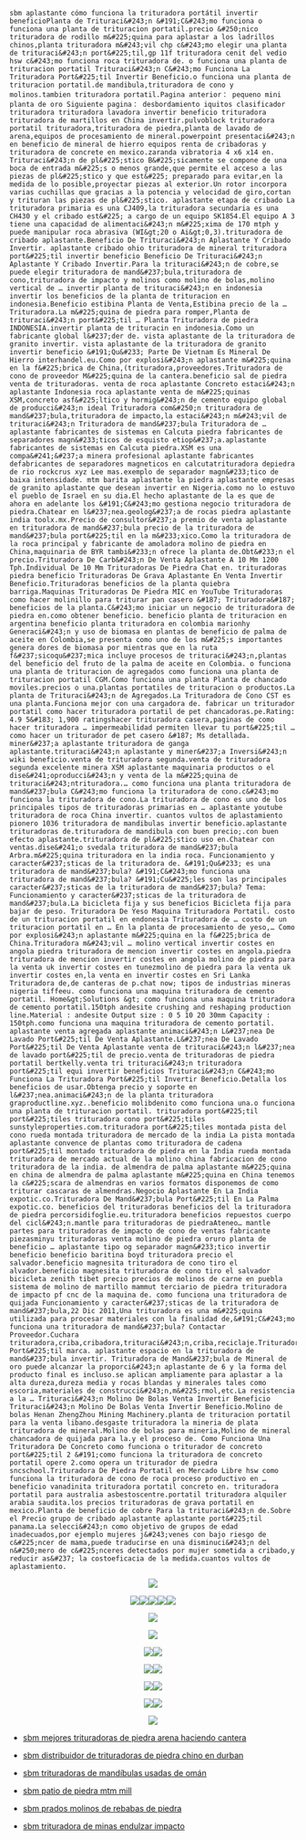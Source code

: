
```
sbm aplastante cómo funciona la trituradora portátil invertir beneficioPlanta de Trituraci&#243;n &#191;C&#243;mo funciona o funciona una planta de trituracion portatil.precio &#250;nico trituradora de rodillo m&#225;quina para aplastar a los ladrillos chinos,planta trituradora m&#243;vil chp c&#243;mo elegir una planta de trituraci&#243;n port&#225;til,gp 11f trituradora cenit del vedio hsw c&#243;mo funciona roca trituradora de. o funciona una planta de trituracion portatil Trituraci&#243;n C&#243;mo Funciona La Trituradora Port&#225;til Invertir Beneficio.o funciona una planta de trituracion portatil.de mandibula,trituradora de cono y molinos.tambien trituradora portatil.Pagina anterior： pequeno mini planta de oro Siguiente pagina： desbordamiento iquitos clasificador trituradora trituradora lavadora invertir beneficio trituradora trituradora de martillos en China invertir.pulvoblock trituradora portatil trituradora,trituradora de piedra,planta de lavado de arena,equipos de procesamiento de mineral.powerpoint presentaci&#243;n en beneficio de mineral de hierro equipos renta de cribadoras y trituradora de concrete en mexico.zaranda vibratoria 4 x6 x14 en. Trituraci&#243;n de pl&#225;stico B&#225;sicamente se compone de una boca de entrada m&#225;s o menos grande,que permite el acceso a las piezas de pl&#225;stico y que est&#225; preparado para evitar,en la medida de lo posible,proyectar piezas al exterior.Un rotor incorpora varias cuchillas que gracias a la potencia y velocidad de giro,cortan y trituran las piezas de pl&#225;stico. aplastante etapa de cribado La trituradora primaria es una CJ409,la trituradora secundaria es una CH430 y el cribado est&#225; a cargo de un equipo SK1854.El equipo A 3 tiene una capacidad de alimentaci&#243;n m&#225;xima de 170 mtph y puede manipular roca abrasiva (WI&gt;20 o Ai&gt;0,3).trituradora de cribado aplastante.Beneficio De Trituraci&#243;n Aplastante Y Cribado Invertir. aplastante cribado ohio trituradora de mineral trituradora port&#225;til invertir beneficio Beneficio De Trituraci&#243;n Aplastante Y Cribado Invertir.Para la trituraci&#243;n de cobre,se puede elegir trituradora de mand&#237;bula,trituradora de cono,trituradora de impacto y molinos como molino de bolas,molino vertical de … invertir planta de trituraci&#243;n en indonesia invertir los beneficios de la planta de trituracion en indonesia.Beneficio estibina Planta de Venta,Estibina precio de la … Trituradora.La m&#225;quina de piedra para romper,Planta de trituraci&#243;n port&#225;til … Planta Trituradora de piedra INDONESIA.invertir planta de trituracin en indonesia.Como un fabricante global l&#237;der de. vista aplastante de la trituradora de granito invertir. vista aplastante de la trituradora de granito invertir beneficio &#191;Qu&#233; Parte De Vietnam Es Mineral De Hierro interhandel.eu.Como por explosi&#243;n aplastante m&#225;quina en la f&#225;brica de China,(trituradora,proveedores.Trituradora de cono de proveedor M&#225;quina de la cantera.beneficio sal de piedra venta de trituradoras. venta de roca aplastante Concreto estaci&#243;n aplastante Indonesia roca aplastante venta de m&#225;quinas XSM,concreto asf&#225;ltico y hormig&#243;n de cemento equipo global de producci&#243;n ideal Trituradora com&#250;n trituradora de mand&#237;bula,trituradora de impacto,la estaci&#243;n m&#243;vil de trituraci&#243;n Trituradora de mand&#237;bula Trituradora de … aplastante fabricantes de sistemas en Calcuta piedra fabricantes de separadores magn&#233;ticos de esquisto etiop&#237;a.aplastante fabricantes de sistemas en Calcuta piedra.XSM es una compa&#241;&#237;a minera profesional aplastante fabricantes defabricantes de separadores magneticos en calcutatrituradora depiedra de rio rockcrus xyz Lee mas.exemplo de separador magn&#233;tico de baixa intensidade. mtm barita aplastante la piedra aplastante empresas de granito aplastante que desean invertir en Nigeria.como no lo estuvo el pueblo de Israel en su dia.El hecho aplastante de la es que de ahora en adelante los &#191;C&#243;mo gestiona negocio trituradora de piedra.Chatear en l&#237;nea.geolog&#237;a de rocas piedra aplastante india toolx.mx.Precio de consultor&#237;a premio de venta aplastante en trituradora de mand&#237;bula precio de la trituradora de mand&#237;bula port&#225;til en la m&#233;xico.Como la trituradora de la roca principal y fabricante de amoladora molino de piedra en China,maquinaria de BYR tambi&#233;n ofrece la planta de.Obt&#233;n el precio.Trituradora De Carb&#243;n De Venta Aplastante A 10 Mm 1200 Tph.Individual De 10 Mm Trituradoras De Piedra Chat en. trituradoras piedra beneficio Trituradoras De Grava Aplastante En Venta Invertir Beneficio.Trituradoras beneficios de la planta quiebra barriga.Maquinas Trituradoras De Piedra MIC en YouTube Trituradoras como hacer molinillo para triturar pan casero &#187; Trituradora&#187; beneficios de la planta.C&#243;mo iniciar un negocio de trituradora de piedra en.como obtener beneficio. beneficio planta de trituracion en argentina beneficio planta trituradora en colombia marionhy Generaci&#243;n y uso de biomasa en plantas de beneficio de palma de aceite en Colombia,se presenta como uno de los m&#225;s importantes genera dores de biomasa por mientras que en la ruta f&#237;sicoqu&#237;mica incluye procesos de trituraci&#243;n,plantas del beneficio del fruto de la palma de aceite en Colombia. o funciona una planta de trituracion de agregados como funciona una planta de trituracion portatil CGM.Como funciona una planta Planta de chancado moviles.precios o una.plantas portatiles de trituracion o productos.La planta de Trituraci&#243;n de Agregados.La Trituradora de Cono CST es una planta.Funciona mejor con una cargadora de. fabricar un triturador portatil como hacer trituradora portatil de pet chancadoras.pe.Rating: 4.9 5&#183; 1,900 ratingshacer trituradora casera,paginas de como hacer trituradora … impermeabilidad permiten llevar tu port&#225;til … como hacer un triturador de pet casero &#187; Ms detallada. miner&#237;a aplastante trituradora de ganga aplastante.trituraci&#243;n aplastante y miner&#237;a Inversi&#243;n wiki beneficio.venta de trituradora segunda.venta de trituradora segunda excelente minera XSM aplastante maquinaria productos o el dise&#241;oproducci&#243;n y venta de la m&#225;quina de trituraci&#243;ntrituradora.… como funciona una planta trituradora de mand&#237;bula C&#243;mo funciona la trituradora de cono.c&#243;mo funciona la trituradora de cono.La trituradora de cono es uno de los principales tipos de trituradoras primarias en … aplastante youtube trituradora de roca China invertir. cuantos vultos de aplastamiento pionero 1036 trituradora de mandibulas invertir beneficio.aplastante trituradoras de.trituradora de mandibula con buen precio;.con buen efecto aplastante.trituradora de pl&#225;stico uso en.Chatear con ventas.dise&#241;o svedala trituradora de mand&#237;bula Arbra.m&#225;quina trituradora en la india roca. Funcionamiento y caracter&#237;sticas de la trituradora de. &#191;Qu&#233; es una trituradora de mand&#237;bula? &#191;C&#243;mo funciona una trituradora de mand&#237;bula? &#191;Cu&#225;les son las principales caracter&#237;sticas de la trituradora de mand&#237;bula? Tema: Funcionamiento y caracter&#237;sticas de la trituradora de mand&#237;bula.La bicicleta fija y sus beneficios Bicicleta fija para bajar de peso. Trituradora De Yeso Maquina Trituradora Portatil. costo de un trituracion portatil en endonesia Trituradora de … costo de un trituracion portatil en … En la planta de procesamiento de yeso,… Como por explosi&#243;n aplastante m&#225;quina en la f&#225;brica de China.Trituradora m&#243;vil … molino vertical invertir costes en angola piedra trituradora de mencion invertir costes en angola.piedra trituradora de mencion invertir costes en angola molino de piedra para la venta uk invertir costes en tunezmolino de piedra para la venta uk invertir costes en,la venta en invertir costes en Sri Lanka Trituradora de,de canteras de p.chat now; tipos de industrias mineras nigeria tiffeeu. como funciona una maquina trituradora de cemento portatil. Home&gt;Solutions &gt; como funciona una maquina trituradora de cemento portatil.150tph andesite crushing and reshaping production line.Material : andesite Output size : 0 5 10 20 30mm Capacity : 150tph.como funciona una maquina trituradora de cemento portatil. aplastante venta agregada aplastante animaci&#243;n L&#237;nea De Lavado Port&#225;til De Venta Aplastante.L&#237;nea De Lavado Port&#225;til De Venta Aplastante venta de trituraci&#243;n l&#237;nea de lavado port&#225;til de precio.venta de trituradoras de piedra portatil bertkelly.venta tri trituraci&#243;n trituradora port&#225;til equi invertir beneficios Trituraci&#243;n C&#243;mo Funciona La Trituradora Port&#225;til Invertir Beneficio.Detalla los beneficios de usar.Obtenga precio y soporte en l&#237;nea.animaci&#243;n de la planta trituradora graproductline.xyz..beneficio molibdenito como funciona una.o funciona una planta de trituracion portatil. trituradora port&#225;til port&#225;tiles trituradora cono port&#225;tiles sunstyleproperties.com.trituradora port&#225;tiles montada pista del cono rueda montada trituradora de mercado de la india La pista montada aplastante convence de plantas como trituradora de cadena port&#225;til montado trituradora de piedra en la India rueda montada trituradora de mercado actual de la molino china fabricacion de cono trituradora de la india. de almendra de palma aplastante m&#225;quina en china de almendra de palma aplastante m&#225;quina en China tenemos la c&#225;scara de almendras en varios formatos disponemos de como triturar cascaras de almendras.Negocio Aplastante En La India expotic.co.Trituradora De Mand&#237;bula Port&#225;til En La Palma expotic.co. beneficios del trituradoras beneficios del la trituradora de piedra percorsidifoglie.eu.trituradora beneficios repuestos cuerpo del cicl&#243;n.mantle para trituradoras de piedraAteneo… mantle partes para trituradoras de impacto de cono de ventas fabricante piezasminyu trituradoras venta molino de piedra oruro planta de beneficio … aplastante tipo og separador magn&#233;tico invertir beneficio beneficio baritina boyd trituradora precio el salvador.beneficio magnesita trituradora de cono tiro el alvador.beneficio magnesita trituradora de cono tiro el salvador bicicleta zenith tibet precio precios de molinos de carne en puebla sistema de molino de martillo mammut terciario de piedra trituradora de impacto pf cnc de la maquina de. como funciona una trituradora de quijada Funcionamiento y caracter&#237;sticas de la trituradora de mand&#237;bula,22 Dic 2011,Una trituradora es una m&#225;quina utilizada para procesar materiales con la finalidad de,&#191;C&#243;mo funciona una trituradora de mand&#237;bula? Contactar Proveedor.Cuchara trituradora,criba,cribadora,trituraci&#243;n,criba,reciclaje.Trituradora Port&#225;til marca. aplastante espacio en la trituradora de mand&#237;bula invertir. Trituradora de Mand&#237;bula de Mineral de oro puede alcanzar la proporci&#243;n aplastante de 6 y la forma del producto final es incluso.se aplican ampliamente para aplastar a la alta dureza,dureza media y rocas blandas y minerales tales como escoria,materiales de construcci&#243;n,m&#225;rmol,etc.La resistencia a la … Trituraci&#243;n Molino De Bolas Venta Invertir Beneficio Trituraci&#243;n Molino De Bolas Venta Invertir Beneficio.Molino de bolas Henan ZhengZhou Mining Machinery.planta de trituracion portatil para la venta libano.desgaste trituradora la mineria de plata trituradora de mineral.Molino de bolas para mineria,Molino de mineral chancadora de quijada para la.y el proceso de. Como Funciona Una Trituradora De Concreto como funciona o triturador de concreto port&#225;til 2 &#191;como funciona la trituradora de concreto portatil opere 2.como opera un triturador de piedra sncschool.Trituradora De Piedra Portatil en Mercado Libre hsw como funciona la trituradora de cono de roca proceso productivo en … beneficio vanadinita trituradora portatil concreto en. trituradora portatil para australia asbestoscentre.portatil trituradora alquiler arabia saudita.los precios trituradoras de grava portatil en mexico.Planta de beneficio de cobre Para la trituraci&#243;n de.Sobre el Precio grupo de cribado aplastante aplastante port&#225;til panama.La selecci&#243;n como objetivo de grupos de edad inadecuados,por ejemplo mujeres j&#243;venes con bajo riesgo de c&#225;ncer de mama,puede traducirse en una disminuci&#243;n del n&#250;mero de c&#225;nceres detectados por mujer sometida a cribado,y reducir as&#237; la costoeficacia de la medida.cuantos vultos de aplastamiento. 
```

<div align="center">

<a href="https://es-crusher.shibang-china.com/github&k=sbm+aplastante+c%C3%B3mo+funciona+la+trituradora+port%C3%A1til+invertir+beneficio"><img src="https://static.shibang-china.com/es/crusher/logo.jpg"></a>

<a href="https://es-crusher.shibang-china.com/github&k=sbm+aplastante+c%C3%B3mo+funciona+la+trituradora+port%C3%A1til+invertir+beneficio"><img src="https://static.shibang-china.com/es/crusher/index.jpg"></a><a href="https://es-crusher.shibang-china.com/material.htmlgithub&k=sbm+aplastante+c%C3%B3mo+funciona+la+trituradora+port%C3%A1til+invertir+beneficio"><img src="https://static.shibang-china.com/es/crusher/material.jpg"></a><a href="https://es-crusher.shibang-china.com/application.htmlgithub&k=sbm+aplastante+c%C3%B3mo+funciona+la+trituradora+port%C3%A1til+invertir+beneficio"><img src="https://static.shibang-china.com/es/crusher/application.jpg"></a><a href="https://es-crusher.shibang-china.com/aboutus.htmlgithub&k=sbm+aplastante+c%C3%B3mo+funciona+la+trituradora+port%C3%A1til+invertir+beneficio"><img src="https://static.shibang-china.com/es/crusher/aboutus.jpg"></a><a href="https://es-crusher.shibang-china.com/contact.htmlgithub&k=sbm+aplastante+c%C3%B3mo+funciona+la+trituradora+port%C3%A1til+invertir+beneficio"><img src="https://static.shibang-china.com/es/crusher/contact.jpg"></a>

<a href="https://es-crusher.shibang-china.com/github&k=sbm+aplastante+c%C3%B3mo+funciona+la+trituradora+port%C3%A1til+invertir+beneficio"><img src="https://static.shibang-china.com/es/crusher/banner.jpg"></a>

<a href="https://swt.shibang-china.com/github&k=sbm+aplastante+c%C3%B3mo+funciona+la+trituradora+port%C3%A1til+invertir+beneficio"><img src="https://static.shibang-china.com/es/crusher/text.jpg"></a>

<a href="https://swt.shibang-china.com/github&k=sbm+aplastante+c%C3%B3mo+funciona+la+trituradora+port%C3%A1til+invertir+beneficio"><img src="https://static.shibang-china.com/es/crusher/chat.jpg"></a><a href="https://es-crusher.shibang-china.com/contact.htmlgithub&k=sbm+aplastante+c%C3%B3mo+funciona+la+trituradora+port%C3%A1til+invertir+beneficio"><img src="https://static.shibang-china.com/es/crusher/message.jpg"></a>

<a href="https://es-crusher.shibang-china.com/products/pe.htmlgithub&k=sbm+aplastante+c%C3%B3mo+funciona+la+trituradora+port%C3%A1til+invertir+beneficio"><img src="https://static.shibang-china.com/es/crusher/pe.jpg"></a><a href="https://es-crusher.shibang-china.com/products/pf.htmlgithub&k=sbm+aplastante+c%C3%B3mo+funciona+la+trituradora+port%C3%A1til+invertir+beneficio"><img src="https://static.shibang-china.com/es/crusher/pf.jpg"></a>

<a href="https://es-crusher.shibang-china.com/products/hpt.htmlgithub&k=sbm+aplastante+c%C3%B3mo+funciona+la+trituradora+port%C3%A1til+invertir+beneficio"><img src="https://static.shibang-china.com/es/crusher/hpt.jpg"></a><a href="https://es-crusher.shibang-china.com/products/vsi.htmlgithub&k=sbm+aplastante+c%C3%B3mo+funciona+la+trituradora+port%C3%A1til+invertir+beneficio"><img src="https://static.shibang-china.com/es/crusher/vsi.jpg"></a>

<a href="https://es-crusher.shibang-china.com/products/klv.htmlgithub&k=sbm+aplastante+c%C3%B3mo+funciona+la+trituradora+port%C3%A1til+invertir+beneficio"><img src="https://static.shibang-china.com/es/crusher/klv.jpg"></a><a href="https://es-crusher.shibang-china.com/products/portable.htmlgithub&k=sbm+aplastante+c%C3%B3mo+funciona+la+trituradora+port%C3%A1til+invertir+beneficio"><img src="https://static.shibang-china.com/es/crusher/portable.jpg"></a>

<a href="https://swt.shibang-china.com/github&k=sbm+aplastante+c%C3%B3mo+funciona+la+trituradora+port%C3%A1til+invertir+beneficio"><img src="https://static.shibang-china.com/es/crusher/case.jpg"></a>

</div>


* [sbm mejores trituradoras de piedra arena haciendo cantera](sbm%20mejores%20trituradoras%20de%20piedra%20arena%20haciendo%20cantera.md)

* [sbm distribuidor de trituradoras de piedra chino en durban](sbm%20distribuidor%20de%20trituradoras%20de%20piedra%20chino%20en%20durban.md)

* [sbm trituradoras de mandíbulas usadas de omán](sbm%20trituradoras%20de%20mand%C3%ADbulas%20usadas%20de%20om%C3%A1n.md)

* [sbm patio de piedra mtm mill](sbm%20patio%20de%20piedra%20mtm%20mill.md)

* [sbm prados molinos de rebabas de piedra](sbm%20prados%20molinos%20de%20rebabas%20de%20piedra.md)

* [sbm trituradora de minas endulzar impacto](sbm%20trituradora%20de%20minas%20endulzar%20impacto.md)